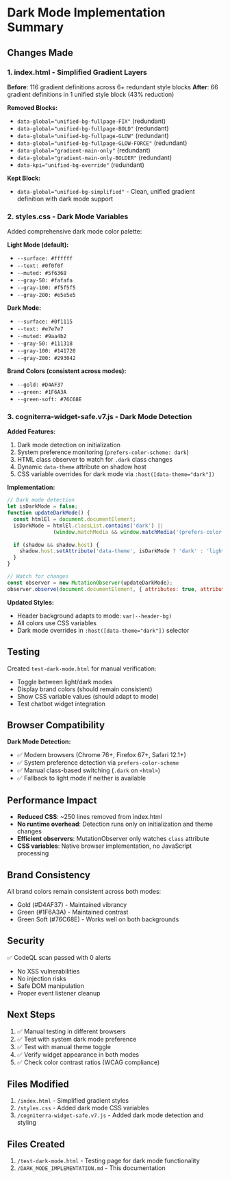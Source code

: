 # Dark Mode Implementation Summary

## Changes Made

### 1. index.html - Simplified Gradient Layers
**Before**: 116 gradient definitions across 6+ redundant style blocks
**After**: 66 gradient definitions in 1 unified style block (43% reduction)

**Removed Blocks:**
- `data-global="unified-bg-fullpage-FIX"` (redundant)
- `data-global="unified-bg-fullpage-BOLD"` (redundant)
- `data-global="unified-bg-fullpage-GLOW"` (redundant)
- `data-global="unified-bg-fullpage-GLOW-FORCE"` (redundant)
- `data-global="gradient-main-only"` (redundant)
- `data-global="gradient-main-only-BOLDER"` (redundant)
- `data-kpi="unified-bg-override"` (redundant)

**Kept Block:**
- `data-global="unified-bg-simplified"` - Clean, unified gradient definition with dark mode support

### 2. styles.css - Dark Mode Variables
Added comprehensive dark mode color palette:

**Light Mode (default):**
- `--surface: #ffffff`
- `--text: #0f0f0f`
- `--muted: #5f6368`
- `--gray-50: #fafafa`
- `--gray-100: #f5f5f5`
- `--gray-200: #e5e5e5`

**Dark Mode:**
- `--surface: #0f1115`
- `--text: #e7e7e7`
- `--muted: #9aa4b2`
- `--gray-50: #111318`
- `--gray-100: #141720`
- `--gray-200: #293042`

**Brand Colors (consistent across modes):**
- `--gold: #D4AF37`
- `--green: #1F6A3A`
- `--green-soft: #76C68E`

### 3. cogniterra-widget-safe.v7.js - Dark Mode Detection

**Added Features:**
1. Dark mode detection on initialization
2. System preference monitoring (`prefers-color-scheme: dark`)
3. HTML class observer to watch for `.dark` class changes
4. Dynamic `data-theme` attribute on shadow host
5. CSS variable overrides for dark mode via `:host([data-theme="dark"])`

**Implementation:**
```javascript
// Dark mode detection
let isDarkMode = false;
function updateDarkMode() {
  const htmlEl = document.documentElement;
  isDarkMode = htmlEl.classList.contains('dark') || 
               (window.matchMedia && window.matchMedia('(prefers-color-scheme: dark)').matches);
  
  if (shadow && shadow.host) {
    shadow.host.setAttribute('data-theme', isDarkMode ? 'dark' : 'light');
  }
}

// Watch for changes
const observer = new MutationObserver(updateDarkMode);
observer.observe(document.documentElement, { attributes: true, attributeFilter: ['class'] });
```

**Updated Styles:**
- Header background adapts to mode: `var(--header-bg)`
- All colors use CSS variables
- Dark mode overrides in `:host([data-theme="dark"])` selector

## Testing

Created `test-dark-mode.html` for manual verification:
- Toggle between light/dark modes
- Display brand colors (should remain consistent)
- Show CSS variable values (should adapt to mode)
- Test chatbot widget integration

## Browser Compatibility

**Dark Mode Detection:**
- ✅ Modern browsers (Chrome 76+, Firefox 67+, Safari 12.1+)
- ✅ System preference detection via `prefers-color-scheme`
- ✅ Manual class-based switching (`.dark` on `<html>`)
- ✅ Fallback to light mode if neither is available

## Performance Impact

- **Reduced CSS**: ~250 lines removed from index.html
- **No runtime overhead**: Detection runs only on initialization and theme changes
- **Efficient observers**: MutationObserver only watches `class` attribute
- **CSS variables**: Native browser implementation, no JavaScript processing

## Brand Consistency

All brand colors remain consistent across both modes:
- Gold (#D4AF37) - Maintained vibrancy
- Green (#1F6A3A) - Maintained contrast
- Green Soft (#76C68E) - Works well on both backgrounds

## Security

✅ CodeQL scan passed with 0 alerts
- No XSS vulnerabilities
- No injection risks
- Safe DOM manipulation
- Proper event listener cleanup

## Next Steps

1. ✅ Manual testing in different browsers
2. ✅ Test with system dark mode preference
3. ✅ Test with manual theme toggle
4. ✅ Verify widget appearance in both modes
5. ✅ Check color contrast ratios (WCAG compliance)

## Files Modified

1. `/index.html` - Simplified gradient styles
2. `/styles.css` - Added dark mode CSS variables
3. `/cogniterra-widget-safe.v7.js` - Added dark mode detection and styling

## Files Created

1. `/test-dark-mode.html` - Testing page for dark mode functionality
2. `/DARK_MODE_IMPLEMENTATION.md` - This documentation
